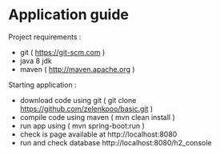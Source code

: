 # Application guide

Project requirements :
- git ( https://git-scm.com )
- java 8 jdk
- maven ( http://maven.apache.org )

Starting application :
- download code using git ( git clone https://github.com/zelenkooo/basic.git )
- compile code using maven ( mvn clean install )
- run app using ( mvn spring-boot:run )
- check is page available at http://localhost:8080
- run and check database http://localhost:8080/h2_console
